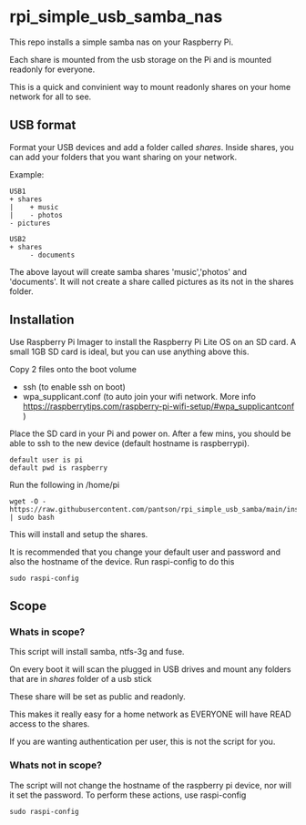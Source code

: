 # rpi_simple_usb_samba_nas

This repo installs a simple samba nas on your Raspberry Pi.

Each share is mounted from the usb storage on the Pi and is mounted readonly for everyone.

This is a quick and convinient way to mount readonly shares on your home network for all to see.

## USB format

Format your USB devices and add a folder called *shares*. Inside shares, you can add your folders that you want sharing on your network.

Example:
```
USB1
+ shares
|    + music
|    - photos
- pictures

USB2
+ shares
     - documents
```
The above layout will create samba shares 'music','photos' and 'documents'. It will not create a share called pictures as its not in the shares folder.

## Installation

Use Raspberry Pi Imager to install the Raspberry Pi Lite OS on an SD card. A small 1GB SD card is ideal, but you can use anything above this.

Copy 2 files onto the boot volume
+ ssh  (to enable ssh on boot)
+ wpa_supplicant.conf (to auto join your wifi network. More info https://raspberrytips.com/raspberry-pi-wifi-setup/#wpa_supplicantconf )

Place the SD card in your Pi and power on. After a few mins, you should be able to ssh to the new device (default hostname is raspberrypi).
```
default user is pi
default pwd is raspberry
```

Run the following in /home/pi

```
wget -O - https://raw.githubusercontent.com/pantson/rpi_simple_usb_samba/main/install.sh | sudo bash
```

This will install and setup the shares.

It is recommended that you change your default user and password and also the hostname of the device.
Run raspi-config to do this
```
sudo raspi-config
```

## Scope

### Whats in scope?

This script will install samba, ntfs-3g and fuse. 

On every boot it will scan the plugged in USB drives and mount any folders that are in *shares* folder of a usb stick

These share will be set as public and readonly.

This makes it really easy for a home network as EVERYONE will have READ access to the shares.

If you are wanting authentication per user, this is not the script for you.

### Whats not in scope?

The script will not change the hostname of the raspberry pi device, nor will it set the password. To perform these actions, use raspi-config
```
sudo raspi-config
```
